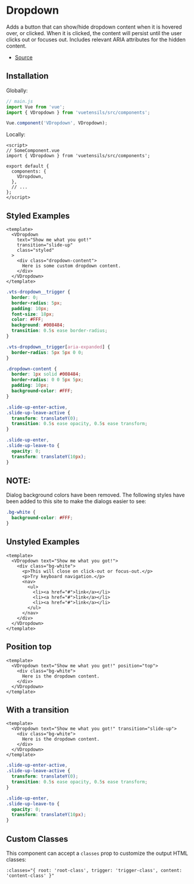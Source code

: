 # Dropdown

Adds a button that can show/hide dropdown content when it is hovered over, or clicked. When it is clicked, the content will persist until the user clicks out or focuses out. Includes relevant ARIA attributes for the hidden content.

- [Source](https://github.com/Stegosource/vuetensils/blob/master/src/components/VDropdown/VDropdown.vue)

## Installation

Globally:

```js
// main.js
import Vue from 'vue';
import { VDropdown } from 'vuetensils/src/components';

Vue.component('VDropdown', VDropdown);
```

Locally:

```vue
<script>
// SomeComponent.vue
import { VDropdown } from 'vuetensils/src/components';

export default {
  components: {
    VDropdown,
  },
  // ...
};
</script>
```

## Styled Examples

```vue live
<template>
  <VDropdown
    text="Show me what you got!"
    transition="slide-up"
    class="styled"
  >
    <div class="dropdown-content">
      Here is some custom dropdown content.
    </div>
  </VDropdown>
</template>
```

```css
.vts-dropdown__trigger {
  border: 0;
  border-radius: 5px;
  padding: 10px;
  font-size: 18px;
  color: #FFF;
  background: #008484;
  transition: 0.5s ease border-radius;
}

.vts-dropdown__trigger[aria-expanded] {
  border-radius: 5px 5px 0 0;
}

.dropdown-content {
  border: 1px solid #008484;
  border-radius: 0 0 5px 5px;
  padding: 10px;
  background-color: #FFF;
}

.slide-up-enter-active,
.slide-up-leave-active {
  transform: translateY(0);
  transition: 0.5s ease opacity, 0.5s ease transform;
}

.slide-up-enter,
.slide-up-leave-to {
  opacity: 0;
  transform: translateY(10px);
}
```

## NOTE:

Dialog background colors have been removed. The following styles have been added to this site to make the dialogs easier to see:

```css
.bg-white {
  background-color: #FFF;
}
```

## Unstyled Examples

```vue live
<template>
  <VDropdown text="Show me what you got!">
    <div class="bg-white">
      <p>This will close on click-out or focus-out.</p>
      <p>Try keyboard navigation.</p>
      <nav>
        <ul>
          <li><a href="#">link</a></li>
          <li><a href="#">link</a></li>
          <li><a href="#">link</a></li>
        </ul>
      </nav>
    </div>
  </VDropdown>
</template>
```

## Position top

```vue live
<template>
  <VDropdown text="Show me what you got!" position="top">
    <div class="bg-white">
      Here is the dropdown content.
    </div>
  </VDropdown>
</template>
```

## With a transition

```vue live
<template>
  <VDropdown text="Show me what you got!" transition="slide-up">
    <div class="bg-white">
      Here is the dropdown content.
    </div>
  </VDropdown>
</template>
```

```css
.slide-up-enter-active,
.slide-up-leave-active {
  transform: translateY(0);
  transition: 0.5s ease opacity, 0.5s ease transform;
}

.slide-up-enter,
.slide-up-leave-to {
  opacity: 0;
  transform: translateY(10px);
}
```

## Custom Classes

This component can accept a `classes` prop to customize the output HTML classes:

```
:classes="{ root: 'root-class', trigger: 'trigger-class', content: 'content-class' }"
```
